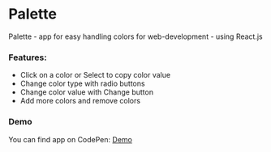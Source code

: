 # Palette

Palette - app for easy handling colors for web-development - using React.js

### Features:
* Click on a color or Select to copy color value
* Change color type with radio buttons
* Change color value with Change button
* Add more colors and remove colors

### Demo
You can find app on CodePen: [Demo](https://codepen.io/fremdev/pen/kXmvvX)
